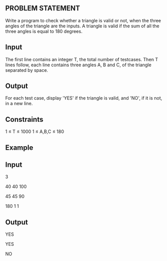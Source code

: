 ## PROBLEM STATEMENT 
Write a program to check whether a triangle is valid or not, when the three angles of the triangle are the inputs. 
A triangle is valid if the sum of all the three angles is equal to 180 degrees.

## Input

The first line contains an integer T, the total number of testcases. Then T lines follow, each line contains three angles A, B and C, 
of the triangle separated by space.

## Output

For each test case, display 'YES' if the triangle is valid, and 'NO', if it is not, in a new line.

## Constraints

1 ≤ T ≤ 1000
1 ≤ A,B,C ≤ 180

## Example

## Input

3 

40      40      100

45      45      90

180     1       1


## Output

YES

YES

NO
